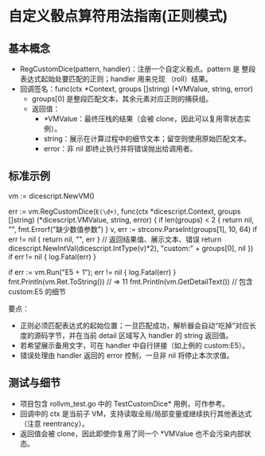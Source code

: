  # 自定义骰点算符用法指南(正则模式)

  ## 基本概念

  - RegCustomDice(pattern, handler)：注册一个自定义骰点。pattern 是 整段表达式起始处要匹配的正则；handler 用来兑现
  （roll）结果。
  - 回调签名：func(ctx *Context, groups []string) (*VMValue, string, error)
      - groups[0] 是整段匹配文本，其余元素对应正则的捕获组。
      - 返回值：
          - *VMValue：最终压栈的结果（会被 clone，因此可以复用零状态实例）。
          - string：展示在计算过程中的细节文本；留空则使用原始匹配文本。
          - error：非 nil 即终止执行并将错误抛出给调用者。

  ## 标准示例

  vm := dicescript.NewVM()

  err := vm.RegCustomDice(`E(\d+)`, func(ctx *dicescript.Context, groups []string) (*dicescript.VMValue, string, error)
  {
      if len(groups) < 2 {
          return nil, "", fmt.Errorf("缺少数值参数")
      }
      v, err := strconv.ParseInt(groups[1], 10, 64)
      if err != nil {
          return nil, "", err
      }
      // 返回结果值、展示文本、错误
      return dicescript.NewIntVal(dicescript.IntType(v)*2), "custom:" + groups[0], nil
  })
  if err != nil {
      log.Fatal(err)
  }

  if err := vm.Run("E5 + 1"); err != nil {
      log.Fatal(err)
  }
  fmt.Println(vm.Ret.ToString())       // => 11
  fmt.Println(vm.GetDetailText())      // 包含 custom:E5 的细节

  要点：

  - 正则必须匹配表达式的起始位置；一旦匹配成功，解析器会自动“吃掉”对应长度的源码字节，并在当前 detail 区域写入 handler
  的 string 返回值。
  - 若希望展示备用文字，可在 handler 中自行拼接（如上例的 custom:E5）。
  - 错误处理由 handler 返回的 error 控制，一旦非 nil 将停止本次求值。

  ## 测试与细节

  - 项目包含 rollvm_test.go 中的 TestCustomDice* 用例，可作参考。
  - 回调中的 ctx 是当前子 VM，支持读取全局/局部变量或继续执行其他表达式（注意 reentrancy）。
  - 返回值会被 clone，因此即使你复用了同一个 *VMValue 也不会污染内部状态。
